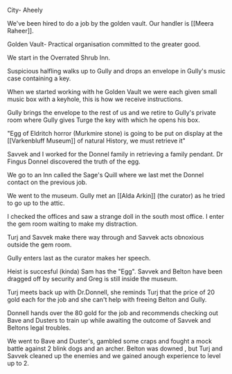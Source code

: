 
City- Aheely

We've been hired to do a job by the golden vault. Our handler is [[Meera Raheer]].

Golden Vault- Practical organisation committed to the greater good.

We start in the Overrated Shrub Inn.

Suspicious halfling walks up to Gully and drops an envelope in Gully's music case containing a key.

When we started working with he Golden Vault we were each given small music box with a keyhole, this is how we receive instructions.

Gully brings the envelope to the rest of us and we retire to Gully's private room where Gully gives Turge the key with which he opens his box.

"Egg of Eldritch horror (Murkmire stone) is going to be put on display at the [[Varkenbluff Museum]] of natural History, we must retrieve it" 

Savvek and I worked for the Donnel family in retrieving a family pendant. Dr Fingus Donnel discovered the truth of the egg. 

We go to an Inn called the Sage's Quill where we last met the Donnel contact on the previous job.

We went to the museum. Gully met an [[Alda Arkin]] (the curator) as he tried to go up to the attic.

I checked the offices and saw a strange doll in the south most office. I enter the gem room waiting to make my distraction.

Turj and Savvek make there way through and Savvek acts obnoxious outside the gem room.

Gully enters last as the curator makes her speech. 

Heist is succesful (kinda) Sam has the "Egg". Savvek and Belton have been dragged off by security and Greg is still inside the museum.

Turj meets back up with Dr.Donnell, she reminds Turj that the price of 20 gold each for the job and she can't help with freeing Belton and Gully. 

Donnell hands over the 80 gold for the job and recommends checking out Bave and Dusters to train up while awaiting the outcome of Savvek and Beltons legal troubles.

We went to Bave and Duster's, gambled some craps and fought a mock battle against 2 blink dogs and an archer. Belton was downed , but Turj and Savvek cleaned up the enemies and we gained anough experience to level up to 2.